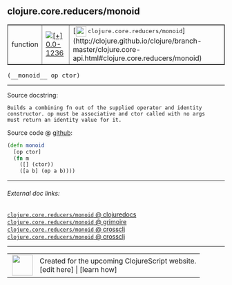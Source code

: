 ## clojure.core.reducers/monoid



 <table border="1">
<tr>
<td>function</td>
<td><a href="https://github.com/cljsinfo/cljs-api-docs/tree/0.0-1236"><img valign="middle" alt="[+] 0.0-1236" title="Added in 0.0-1236" src="https://img.shields.io/badge/+-0.0--1236-lightgrey.svg"></a> </td>
<td>
[<img height="24px" valign="middle" src="http://i.imgur.com/1GjPKvB.png"> <samp>clojure.core.reducers/monoid</samp>](http://clojure.github.io/clojure/branch-master/clojure.core-api.html#clojure.core.reducers/monoid)
</td>
</tr>
</table>


 <samp>
(__monoid__ op ctor)<br>
</samp>

---





Source docstring:

```
Builds a combining fn out of the supplied operator and identity
constructor. op must be associative and ctor called with no args
must return an identity value for it.
```


Source code @ [github](https://github.com/clojure/clojurescript/blob/r3208/src/cljs/clojure/core/reducers.cljs#L242-L249):

```clj
(defn monoid
  [op ctor]
  (fn m
    ([] (ctor))
    ([a b] (op a b))))
```

<!--
Repo - tag - source tree - lines:

 <pre>
clojurescript @ r3208
└── src
    └── cljs
        └── clojure
            └── core
                └── <ins>[reducers.cljs:242-249](https://github.com/clojure/clojurescript/blob/r3208/src/cljs/clojure/core/reducers.cljs#L242-L249)</ins>
</pre>

-->

---



###### External doc links:

[`clojure.core.reducers/monoid` @ clojuredocs](http://clojuredocs.org/clojure.core.reducers/monoid)<br>
[`clojure.core.reducers/monoid` @ grimoire](http://conj.io/store/v1/org.clojure/clojure/1.7.0-beta3/clj/clojure.core.reducers/monoid/)<br>
[`clojure.core.reducers/monoid` @ crossclj](http://crossclj.info/fun/clojure.core.reducers/monoid.html)<br>
[`clojure.core.reducers/monoid` @ crossclj](http://crossclj.info/fun/clojure.core.reducers.cljs/monoid.html)<br>

---

 <table>
<tr><td>
<img valign="middle" align="right" width="48px" src="http://i.imgur.com/Hi20huC.png">
</td><td>
Created for the upcoming ClojureScript website.<br>
[edit here] | [learn how]
</td></tr></table>

[edit here]:https://github.com/cljsinfo/cljs-api-docs/blob/master/cljsdoc/clojure.core.reducers_monoid.cljsdoc
[learn how]:https://github.com/cljsinfo/cljs-api-docs/wiki/cljsdoc-files

<!--

This information was too distracting to show to readers, but I'll leave it
commented here since it is helpful to:

- pretty-print the data used to generate this document
- and show how to retrieve that data



The API data for this symbol:

```clj
{:ns "clojure.core.reducers",
 :name "monoid",
 :signature ["[op ctor]"],
 :history [["+" "0.0-1236"]],
 :type "function",
 :full-name-encode "clojure.core.reducers_monoid",
 :source {:code "(defn monoid\n  [op ctor]\n  (fn m\n    ([] (ctor))\n    ([a b] (op a b))))",
          :title "Source code",
          :repo "clojurescript",
          :tag "r3208",
          :filename "src/cljs/clojure/core/reducers.cljs",
          :lines [242 249]},
 :full-name "clojure.core.reducers/monoid",
 :clj-symbol "clojure.core.reducers/monoid",
 :docstring "Builds a combining fn out of the supplied operator and identity\nconstructor. op must be associative and ctor called with no args\nmust return an identity value for it."}

```

Retrieve the API data for this symbol:

```clj
;; from Clojure REPL
(require '[clojure.edn :as edn])
(-> (slurp "https://raw.githubusercontent.com/cljsinfo/cljs-api-docs/catalog/cljs-api.edn")
    (edn/read-string)
    (get-in [:symbols "clojure.core.reducers/monoid"]))
```

-->
